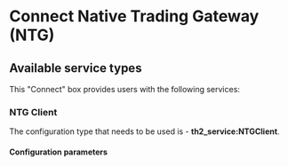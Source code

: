 # Connect Native Trading Gateway (NTG)

## Available service types

This "Connect" box provides users with the following services:

### NTG Client
The configuration type that needs to be used is - **th2_service:NTGClient**.

#### Configuration parameters
```yaml

```
